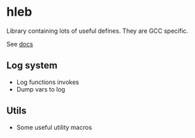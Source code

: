 # hleb
Library containing lots of useful defines. They are GCC specific.

See [docs](https://github.com/imcuber/hleb/blob/master/doc/hleb_doc.pdf)

## Log system
* Log functions invokes
* Dump vars to log
## Utils
* Some useful utility macros

